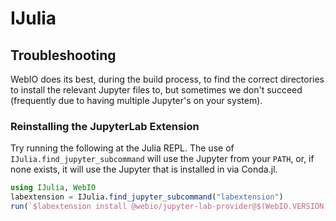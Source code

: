 # IJulia

## Troubleshooting
WebIO does its best, during the build process, to find the correct directories
to install the relevant Jupyter files to, but sometimes we don't succeed
(frequently due to having multiple Jupyter's on your system).

### Reinstalling the JupyterLab Extension
Try running the following at the Julia REPL.
The use of `IJulia.find_jupyter_subcommand` will use the Jupyter from your
`PATH`, or, if none exists, it will use the Jupyter that is installed in via
Conda.jl.

```julia
using IJulia, WebIO
labextension = IJulia.find_jupyter_subcommand("labextension")
run(`$labextension install @webio/jupyter-lab-provider@$(WebIO.VERSION)`)
```
